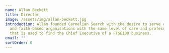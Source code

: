 ```yaml
---
name: Allan Beckett
title: Director
image: /assets/img/allan-beckett.jpg
introduction: Allan founded Carnelian Search with the desire to serve charitable
  and faith-based organisations with the same level of care and professionalism
  that is used to find the Chief Executive of a FTSE100 business.
email: ""
sortOrder: 0
---
```

